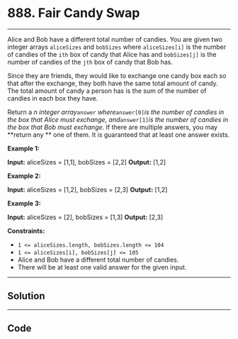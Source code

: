 # 888. Fair Candy Swap

---

Alice and Bob have a different total number of candies. You are given two integer arrays `aliceSizes` and `bobSizes` where `aliceSizes[i]` is the number of candies of the `ith` box of candy that Alice has and `bobSizes[j]` is the number of candies of the `jth` box of candy that Bob has.

Since they are friends, they would like to exchange one candy box each so that after the exchange, they both have the same total amount of candy. The total amount of candy a person has is the sum of the number of candies in each box they have.

Return a _n integer array_`answer` _where_`answer[0]`_is the number of candies in the box that Alice must exchange, and_`answer[1]`_is the number of candies in the box that Bob must exchange_. If there are multiple answers, you may **return any ** one of them. It is guaranteed that at least one answer exists.

 

**Example 1:**


**Input:** aliceSizes = [1,1], bobSizes = [2,2]
**Output:** [1,2]


**Example 2:**


**Input:** aliceSizes = [1,2], bobSizes = [2,3]
**Output:** [1,2]


**Example 3:**


**Input:** aliceSizes = [2], bobSizes = [1,3]
**Output:** [2,3]


 

**Constraints:**

  * `1 <= aliceSizes.length, bobSizes.length <= 104`
  * `1 <= aliceSizes[i], bobSizes[j] <= 105`
  * Alice and Bob have a different total number of candies.
  * There will be at least one valid answer for the given input.

---

## Solution



---

## Code
```python


```